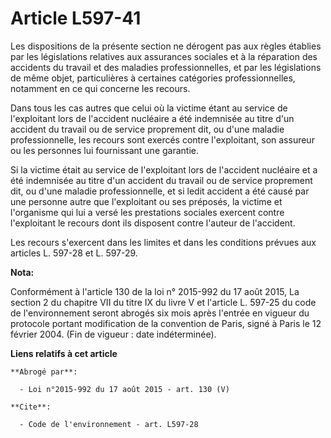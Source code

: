 # Article L597-41

Les dispositions de la présente section ne dérogent pas aux règles établies par les législations relatives aux assurances
sociales et à la réparation des accidents du travail et des maladies professionnelles, et par les législations de même objet,
particulières à certaines catégories professionnelles, notamment en ce qui concerne les recours.

Dans tous les cas autres que celui où la victime étant au service de l'exploitant lors de l'accident nucléaire a été
indemnisée au titre d'un accident du travail ou de service proprement dit, ou d'une maladie professionnelle, les recours sont
exercés contre l'exploitant, son assureur ou les personnes lui fournissant une garantie.

Si la victime était au service de l'exploitant lors de l'accident nucléaire et a été indemnisée au titre d'un accident du
travail ou de service proprement dit, ou d'une maladie professionnelle, et si ledit accident a été causé par une personne
autre que l'exploitant ou ses préposés, la victime et l'organisme qui lui a versé les prestations sociales exercent contre
l'exploitant le recours dont ils disposent contre l'auteur de l'accident.

Les recours s'exercent dans les limites et dans les conditions prévues aux articles L. 597-28 et L. 597-29.

**Nota:**

Conformément à l'article 130 de la loi n° 2015-992 du 17 août 2015, La section 2 du chapitre VII du titre IX du livre V et
l'article L. 597-25 du code de l'environnement seront abrogés six mois après l'entrée en vigueur du protocole portant
modification de la convention de Paris, signé à Paris le 12 février 2004. (Fin de vigueur : date indéterminée).

**Liens relatifs à cet article**

	**Abrogé par**:

	  - Loi n°2015-992 du 17 août 2015 - art. 130 (V)

	**Cite**:

	  - Code de l'environnement - art. L597-28
